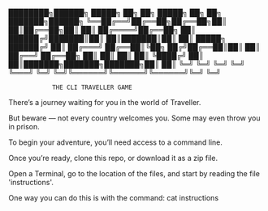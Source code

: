 




████████╗██████╗  █████╗ ██╗   ██╗ █████╗ ██╗     ██╗     ███████╗██████╗
╚══██╔══╝██╔══██╗██╔══██╗██║   ██║██╔══██╗██║     ██║     ██╔════╝██╔══██╗
   ██║   ██████╔╝███████║██║   ██║███████║██║     ██║     █████╗  ██████╔╝
   ██║   ██╔═══╝ ██╔══██║╚██╗ ██╔╝██╔══██║██║     ██║     ██╔══╝  ██╔══██╗
   ██║   ██║     ██║  ██║ ╚████╔╝ ██║  ██║███████╗███████╗███████╗██║  ██║
   ╚═╝   ╚═╝     ╚═╝  ╚═╝  ╚═══╝  ╚═╝  ╚═╝╚══════╝╚══════╝╚══════╝╚═╝  ╚═╝
   
                THE CLI TRAVELLER GAME
   
There’s a journey waiting for you in the world of Traveller.

But beware — not every country welcomes you. Some may even throw you in prison.

To begin your adventure, you’ll need access to a command line.

Once you’re ready, clone this repo, or download it as a zip file.

Open a Terminal, go to the location of the files, and start by reading the file 'instructions'.

One way you can do this is with the command:
cat instructions
